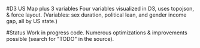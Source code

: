 #D3 US Map plus 3 variables
Four variables visualized in D3, uses topojson, &amp; force layout. (Variables: sex duration, political lean, and gender income gap, all by US state.)

#Status
Work in progress code. Numerous optimizations & improvements possible (search for "TODO" in the source).
